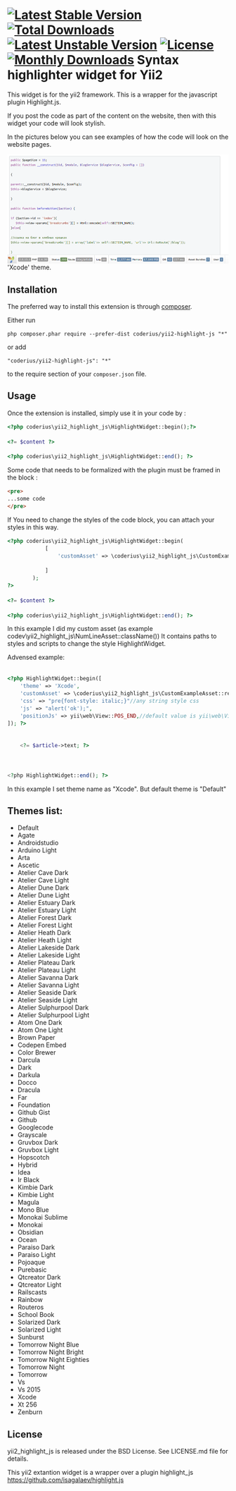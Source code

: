 [![Latest Stable Version](https://poser.pugx.org/coderius/yii2-highlight-js/v/stable)](https://packagist.org/packages/coderius/yii2-highlight-js)
[![Total Downloads](https://poser.pugx.org/coderius/yii2-highlight-js/downloads)](https://packagist.org/packages/coderius/yii2-highlight-js)
[![Latest Unstable Version](https://poser.pugx.org/coderius/yii2-highlight-js/v/unstable)](https://packagist.org/packages/coderius/yii2-highlight-js)
[![License](https://poser.pugx.org/coderius/yii2-highlight-js/license)](https://packagist.org/packages/coderius/yii2-highlight-js)
[![Monthly Downloads](https://poser.pugx.org/coderius/yii2-highlight-js/d/monthly)](https://packagist.org/packages/coderius/yii2-highlight-js)
Syntax highlighter widget for Yii2
==================================
This widget is for the yii2 framework. This is a wrapper for the javascript plugin Highlight.js.

If you post the code as part of the content on the website, then with this widget your code will look stylish.

In the pictures below you can see examples of how the code will look on the website pages.


<img align="left" src="Screenshot.png">

'Xcode' theme.


Installation
------------

The preferred way to install this extension is through [composer](http://getcomposer.org/download/).

Either run

```
php composer.phar require --prefer-dist coderius/yii2-highlight-js "*"
```

or add

```
"coderius/yii2-highlight-js": "*"
```

to the require section of your `composer.json` file.


Usage
-----

Once the extension is installed, simply use it in your code by  :

```php
<?php coderius\yii2_highlight_js\HighlightWidget::begin();?>

<?= $content ?>

<?php coderius\yii2_highlight_js\HighlightWidget::end(); ?>
```


Some code that needs to be formalized with the plugin must be framed in the block :

```html
<pre>
...some code
</pre>
```


If You need to change the styles of the code block, you can attach your styles in this way.

```php
<?php coderius\yii2_highlight_js\HighlightWidget::begin(
            [
                'customAsset' => \coderius\yii2_highlight_js\CustomExampleAsset::register($this),

            ]
        ); 
?>

<?= $content ?>

<?php coderius\yii2_highlight_js\HighlightWidget::end(); ?>
```

In this example I did my custom asset (as example codev\yii2_highlight_js\NumLineAsset::className())
It contains paths to styles and scripts to change the style HighlightWidget.


Advensed example:

```php

<?php HighlightWidget::begin([
    'theme' => 'Xcode',
    'customAsset' => \coderius\yii2_highlight_js\CustomExampleAsset::register($this),
    'css' => "pre{font-style: italic;}"//any string style css 
    'js' => "alert('ok');",
    'positionJs' => yii\web\View::POS_END,//default value is yii\web\View::POS_READY
]); ?>


    <?= $article->text; ?>


           
<?php HighlightWidget::end(); ?>

```
In this example I set theme name as "Xcode". But default theme is "Default"


Themes list:
------------
* Default
* Agate
* Androidstudio
* Arduino Light
* Arta
* Ascetic
* Atelier Cave Dark
* Atelier Cave Light
* Atelier Dune Dark
* Atelier Dune Light
* Atelier Estuary Dark
* Atelier Estuary Light
* Atelier Forest Dark
* Atelier Forest Light
* Atelier Heath Dark
* Atelier Heath Light
* Atelier Lakeside Dark
* Atelier Lakeside Light
* Atelier Plateau Dark
* Atelier Plateau Light
* Atelier Savanna Dark
* Atelier Savanna Light
* Atelier Seaside Dark
* Atelier Seaside Light
* Atelier Sulphurpool Dark
* Atelier Sulphurpool Light
* Atom One Dark
* Atom One Light
* Brown Paper
* Codepen Embed
* Color Brewer
* Darcula
* Dark
* Darkula
* Docco
* Dracula
* Far
* Foundation
* Github Gist
* Github
* Googlecode
* Grayscale
* Gruvbox Dark
* Gruvbox Light
* Hopscotch
* Hybrid
* Idea
* Ir Black
* Kimbie Dark
* Kimbie Light
* Magula
* Mono Blue
* Monokai Sublime
* Monokai
* Obsidian
* Ocean
* Paraiso Dark
* Paraiso Light
* Pojoaque
* Purebasic
* Qtcreator Dark
* Qtcreator Light
* Railscasts
* Rainbow
* Routeros
* School Book
* Solarized Dark
* Solarized Light
* Sunburst
* Tomorrow Night Blue
* Tomorrow Night Bright
* Tomorrow Night Eighties
* Tomorrow Night
* Tomorrow
* Vs
* Vs 2015
* Xcode
* Xt 256
* Zenburn



License
-------
yii2_highlight_js is released under the BSD License. See LICENSE.md file for details.

This yii2 extantion widget is a wrapper over a plugin highlight_js https://github.com/isagalaev/highlight.js
